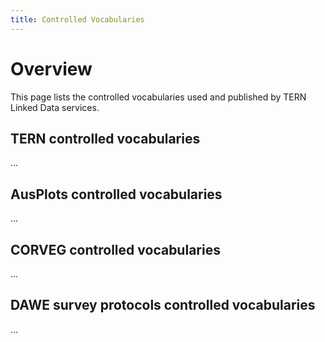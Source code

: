 ```yaml
---
title: Controlled Vocabularies
---
```


# Overview

This page lists the controlled vocabularies used and published by TERN Linked Data services.

## TERN controlled vocabularies

...

## AusPlots controlled vocabularies

...

## CORVEG controlled vocabularies

...

## DAWE survey protocols controlled vocabularies

...
